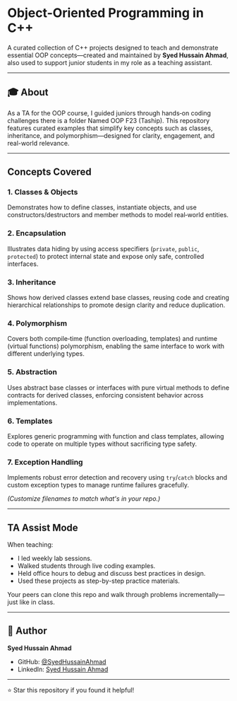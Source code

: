 # Object-Oriented Programming in C++

A curated collection of C++ projects designed to teach and demonstrate essential OOP concepts—created and maintained by **Syed Hussain Ahmad**, also used to support junior students in my role as a teaching assistant.

---

## 🎓 About

As a TA for the OOP course, I guided juniors through hands‑on coding challenges there is a folder Named OOP F23 (Taship). This repository features curated examples that simplify key concepts such as classes, inheritance, and polymorphism—designed for clarity, engagement, and real-world relevance.

---

## Concepts Covered

### 1. Classes & Objects  
Demonstrates how to define classes, instantiate objects, and use constructors/destructors and member methods to model real‑world entities.

### 2. Encapsulation  
Illustrates data hiding by using access specifiers (`private`, `public`, `protected`) to protect internal state and expose only safe, controlled interfaces.

### 3. Inheritance  
Shows how derived classes extend base classes, reusing code and creating hierarchical relationships to promote design clarity and reduce duplication.

### 4. Polymorphism  
Covers both compile‑time (function overloading, templates) and runtime (virtual functions) polymorphism, enabling the same interface to work with different underlying types.

### 5. Abstraction  
Uses abstract base classes or interfaces with pure virtual methods to define contracts for derived classes, enforcing consistent behavior across implementations.

### 6. Templates  
Explores generic programming with function and class templates, allowing code to operate on multiple types without sacrificing type safety.

### 7. Exception Handling  
Implements robust error detection and recovery using `try`/`catch` blocks and custom exception types to manage runtime failures gracefully.


*(Customize filenames to match what's in your repo.)*

---

## TA Assist Mode

When teaching:
- I led weekly lab sessions.
- Walked students through live coding examples.
- Held office hours to debug and discuss best practices in design.
- Used these projects as step-by-step practice materials.

Your peers can clone this repo and walk through problems incrementally—just like in class.

---
## 👤 Author

**Syed Hussain Ahmad**
- GitHub: [@SyedHussainAhmad](https://github.com/SyedHussainAhmad)
- LinkedIn: [Syed Hussain Ahmad](https://www.linkedin.com/in/syedhussainahmad/)

---
⭐ Star this repository if you found it helpful!
